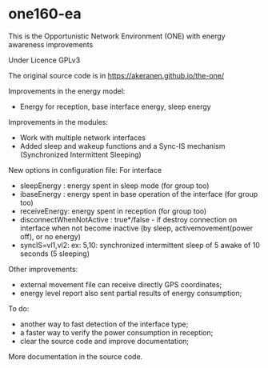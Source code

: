 # one160-ea
This is the Opportunistic Network Environment (ONE) with energy awareness improvements

Under Licence GPLv3

The original source code is in https://akeranen.github.io/the-one/

Improvements in the energy model:
- Energy for reception, base interface energy, sleep energy

Improvements in the modules:
- Work with multiple network interfaces
- Added sleep and wakeup functions and a Sync-IS mechanism (Synchronized Intermittent Sleeping)

New options in configuration file:
For interface
- sleepEnergy : energy spent in sleep mode (for group too)
- ibaseEnergy : energy spent in base operation of the interface (for group too)
- receiveEnergy: energy spent in reception (for group too)
- disconnectWhenNotActive : true*/false - if destroy connection on interface when not become inactive (by sleep, activemovement(power off), or no energy)
- syncIS=vl1,vl2: ex: 5,10: synchronized intermittent sleep of 5 awake of 10 seconds (5 sleeping)

Other improvements:
- external movement file can receive directly GPS coordinates;
- energy level report also sent partial results of energy consumption;

To do:
- another way to fast detection of the interface type;
- a faster way to verify the power consumption in reception;
- clear the source code and improve documentation;

More documentation in the source code.


